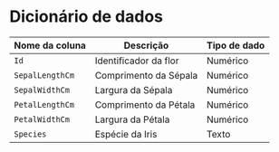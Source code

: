 # Dicionário de dados

| Nome da coluna  | Descrição             | Tipo de dado |
|-----------------|-----------------------|--------------|
| `Id`            | Identificador da flor | Numérico     |
| `SepalLengthCm` | Comprimento da Sépala | Numérico     |
| `SepalWidthCm`  | Largura da Sépala     | Numérico     |
| `PetalLengthCm` | Comprimento da Pétala | Numérico     |
| `PetalWidthCm`  | Largura da Pétala     | Numérico     |
| `Species`       | Espécie da Iris       | Texto        |
